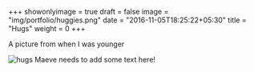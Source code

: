 +++
showonlyimage = true
draft = false
image = "img/portfolio/huggies.png"
date = "2016-11-05T18:25:22+05:30"
title = "Hugs"
weight = 0
+++

A picture from when I was younger
<!--more-->
![hugs](/img/portfolio/huggies.png)
Maeve needs to add some text here!

